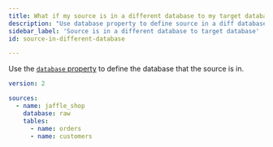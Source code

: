 ```yaml
---
title: What if my source is in a different database to my target database?
description: "Use database property to define source in a diff database"
sidebar_label: 'Source is in a different database to target database'
id: source-in-different-database

---
```


Use the [`database` property](/reference/resource-properties/database) to define the database that the source is in.

<File name='models/<filename>.yml'>

```yml
version: 2

sources:
  - name: jaffle_shop
    database: raw
    tables:
      - name: orders
      - name: customers

```

</File>
